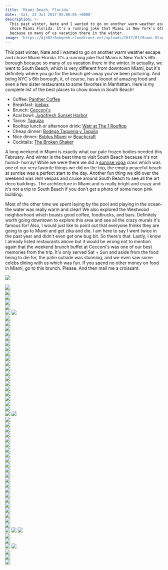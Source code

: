 ```yaml
---
title: 'Miami Beach, Florida'
date: 'Sat, 22 Jul 2017 05:00:05 +0000'
description: >-
  This past winter, Nate and I wanted to go on another warm weather escape and
  chose Miami Florida. It's a running joke that Miami is New York's 6th borough
  because so many of us vacation there in the winter.
image: 'https://djh82r8xhqebh.cloudfront.net/uploads/2017/07/Miami_Blog-46.jpg'
---
```


This past winter, Nate and I wanted to go on another warm weather escape and chose Miami Florida. It's a running joke that Miami is New York's 6th borough because so many of us vacation there in the winter. In actuality, we went to South Beach, which is very different from downtown Miami, but it's definitely where you go for the beach get-away you've been picturing. And being NYC's 6th borough, it, of course, has a loooot of amazing food and even a few sister restaurants to some favorites in Manhattan. Here is my complete list of the best places to chow down in South Beach!

- Coffee: [Panther Coffee](https://www.instagram.com/panthercoffee/?hl=en)
- Breakfast: [Icebox](https://www.instagram.com/theiceboxcafe/?hl=en)
- Brunch: [Cecconi's](https://www.instagram.com/cecconismiami/?hl=en)
- Acai bowl: [Jugofresh Sunset Harbor](https://www.instagram.com/jugofresh/?hl=en)
- Tacos: [Taquiza](https://www.instagram.com/taquizamiami/?hl=en)
- Rooftop lunch or afternoon drink: [Watr at The 1 Rooftop](https://www.instagram.com/1hotels/?hl=en)
- Cheap dinner: [Bodega Taqueria y Taquila](https://www.instagram.com/bodegasobe/?hl=en)
- Nice dinner: [Byblos Miami](https://www.instagram.com/byblosmiami/?hl=en) or [Beachcraft](https://www.instagram.com/beachcraftsobe/?hl=en)
- Cocktails: [The Broken Shaker](https://www.instagram.com/freehandhotels/)

A long weekend in Miami is exactly what our pale frozen bodies needed this February. And winter is the best time to visit South Beach because it's not humid- hurray! While we were there we did a [sunrise yoga](http://3rdstreetbeachyoga.com/3rdStreeBeachYoga.com/Home.html) class which was one of our very favorite things we did on the trip, the empty peaceful beach at sunrise was a perfect start to the day. Another fun thing we did over the weekend was rent vespas and cruise around South Beach to see all the art deco buildings. The architecture in Miami and is really bright and crazy and it's not a trip to South Beach if you don't get a photo of some neon pink building.

Most of the other time we spent laying by the pool and playing in the ocean- the water was really warm and clear! We also explored the Westwood neighborhood which boasts good coffee, foodtrucks, and bars. Definitely worth going downtown to explore this area and see all the crazy murals it's famous for! Also, I would just like to point out that everyone thinks they are going to go to Miami and get zika and die. I am here to say I went twice in the past year and didn't even get one bug bit. So there's that. Lastly, I know I already listed restaurants above but it would be wrong not to mention again that the weekend brunch buffet at Cecconi's was one of our best memories from the trip. It's only served Sat + Sun and aside from the food being to die for, the patio outside was stunning, and we even saw some celebs dining with us which was fun. If you spend no other money on food in Miami, go to this brunch. Please. And then mail me a croissant.

![](https://djh82r8xhqebh.cloudfront.net/uploads/2017/07/Miami_Blog-18.jpg) <div class="flex-ns mhn2-ns mb3"> <div class="ph2-ns w-50-ns">![](https://djh82r8xhqebh.cloudfront.net/uploads/2017/07/Miami_Blog-19.jpg)</div> <div class="ph2-ns w-50-ns">![](https://djh82r8xhqebh.cloudfront.net/uploads/2017/07/Miami_Blog-21.jpg)</div> </div> ![](https://djh82r8xhqebh.cloudfront.net/uploads/2017/07/Miami_Blog-23.jpg) <div class="flex-ns mhn2-ns mb3"> <div class="ph2-ns w-50-ns">![](https://djh82r8xhqebh.cloudfront.net/uploads/2017/07/Miami_Blog-22.jpg)</div> <div class="ph2-ns w-50-ns">![](https://djh82r8xhqebh.cloudfront.net/uploads/2017/07/Miami_Blog-24.jpg)</div> </div> ![](https://djh82r8xhqebh.cloudfront.net/uploads/2017/07/Miami_Blog-53.jpg) ![](https://djh82r8xhqebh.cloudfront.net/uploads/2017/07/Miami_Blog-44.jpg) <div class="flex-ns mhn2-ns mb3"> <div class="ph2-ns w-50-ns">![](https://djh82r8xhqebh.cloudfront.net/uploads/2017/07/Miami_Blog-37.jpg)</div> <div class="ph2-ns w-50-ns">![](https://djh82r8xhqebh.cloudfront.net/uploads/2017/07/Miami_Blog-43.jpg)</div> </div> ![](https://djh82r8xhqebh.cloudfront.net/uploads/2017/07/Miami_Blog-40.jpg) <div class="flex-ns mhn2-ns mb3"> <div class="ph2-ns w-50-ns">![](https://djh82r8xhqebh.cloudfront.net/uploads/2017/07/Miami_Blog-38.jpg)</div> <div class="ph2-ns w-50-ns">![](https://djh82r8xhqebh.cloudfront.net/uploads/2017/07/Miami_Blog-41.jpg)</div> </div> ![](https://djh82r8xhqebh.cloudfront.net/uploads/2017/07/Miami_Blog-39.jpg) <div class="flex-ns mhn2-ns mb3"> <div class="ph2-ns w-50-ns">![](https://djh82r8xhqebh.cloudfront.net/uploads/2017/07/Miami_Blog-42.jpg)</div> <div class="ph2-ns w-50-ns">![](https://djh82r8xhqebh.cloudfront.net/uploads/2017/07/Miami_Blog-45.jpg)</div> </div> ![](https://djh82r8xhqebh.cloudfront.net/uploads/2017/07/Miami_Blog-25.jpg) <div class="flex-ns mhn2-ns mb3"> <div class="ph2-ns w-50-ns">![](https://djh82r8xhqebh.cloudfront.net/uploads/2017/07/Miami_Blog-32.jpg)</div> <div class="ph2-ns w-50-ns">![](https://djh82r8xhqebh.cloudfront.net/uploads/2017/07/Miami_Blog-30.jpg)</div> </div> <div class="flex-ns mhn2-ns mb3"> <div class="ph2-ns w-50-ns">![](https://djh82r8xhqebh.cloudfront.net/uploads/2017/07/Miami_Blog-28.jpg)</div> <div class="ph2-ns w-50-ns">![](https://djh82r8xhqebh.cloudfront.net/uploads/2017/07/Miami_Blog-31.jpg)</div> </div> ![](https://djh82r8xhqebh.cloudfront.net/uploads/2017/07/Miami_Blog-27.jpg) <div class="flex-ns mhn2-ns mb3"> <div class="ph2-ns w-50-ns">![](https://djh82r8xhqebh.cloudfront.net/uploads/2017/07/Miami_Blog-36.jpg)</div> <div class="ph2-ns w-50-ns">![](https://djh82r8xhqebh.cloudfront.net/uploads/2017/07/Miami_Blog-33.jpg)</div> </div> ![](https://djh82r8xhqebh.cloudfront.net/uploads/2017/07/Miami_Blog-35.jpg) <div class="flex-ns mhn2-ns mb3"> <div class="ph2-ns w-50-ns">![](https://djh82r8xhqebh.cloudfront.net/uploads/2017/07/Miami_Blog-34.jpg)</div> <div class="ph2-ns w-50-ns">![](https://djh82r8xhqebh.cloudfront.net/uploads/2017/07/Miami_Blog-47.jpg)</div> </div> ![](https://djh82r8xhqebh.cloudfront.net/uploads/2017/07/Miami_Blog-46.jpg) ![](https://djh82r8xhqebh.cloudfront.net/uploads/2017/07/Miami_Blog-48.jpg) <div class="flex-ns mhn2-ns mb3"> <div class="ph2-ns w-50-ns">![](https://djh82r8xhqebh.cloudfront.net/uploads/2017/07/Miami_Blog-49.jpg)</div> <div class="ph2-ns w-50-ns">![](https://djh82r8xhqebh.cloudfront.net/uploads/2017/07/Miami_Blog-50.jpg)</div> </div> ![](https://djh82r8xhqebh.cloudfront.net/uploads/2017/07/Miami_Blog-56.jpg) <div class="flex-ns mhn2-ns mb3"> <div class="ph2-ns w-50-ns">![](https://djh82r8xhqebh.cloudfront.net/uploads/2017/07/Miami_Blog-51.jpg)</div> <div class="ph2-ns w-50-ns">![](https://djh82r8xhqebh.cloudfront.net/uploads/2017/07/Miami_Blog-55.jpg)</div> </div> ![](https://djh82r8xhqebh.cloudfront.net/uploads/2017/07/Miami_Blog-2.jpg) <div class="flex-ns mhn2-ns mb3"> <div class="ph2-ns w-50-ns">![](https://djh82r8xhqebh.cloudfront.net/uploads/2017/07/Miami_Blog-3.jpg)</div> <div class="ph2-ns w-50-ns">![](https://djh82r8xhqebh.cloudfront.net/uploads/2017/07/Miami_Blog-1.jpg)</div> </div> ![](https://djh82r8xhqebh.cloudfront.net/uploads/2017/07/Miami_Blog-6.jpg) <div class="flex-ns mhn2-ns mb3"> <div class="ph2-ns w-50-ns">![](https://djh82r8xhqebh.cloudfront.net/uploads/2017/07/Miami_Blog-4.jpg)</div> <div class="ph2-ns w-50-ns">![](https://djh82r8xhqebh.cloudfront.net/uploads/2017/07/Miami_Blog-5.jpg)</div> </div> <div class="flex-ns mhn2-ns mb3"> <div class="ph2-ns w-50-ns">![](https://djh82r8xhqebh.cloudfront.net/uploads/2017/07/Miami_Blog-7.jpg)</div> <div class="ph2-ns w-50-ns">![](https://djh82r8xhqebh.cloudfront.net/uploads/2017/07/Miami_Blog-8.jpg)</div> </div> ![](https://djh82r8xhqebh.cloudfront.net/uploads/2017/07/Miami_Blog-10.jpg) <div class="flex-ns mhn2-ns mb3"> <div class="ph2-ns w-50-ns">![](https://djh82r8xhqebh.cloudfront.net/uploads/2017/07/Miami_Blog-9.jpg)</div> <div class="ph2-ns w-50-ns">![](https://djh82r8xhqebh.cloudfront.net/uploads/2017/07/Miami_Blog-14.jpg)</div> </div> ![](https://djh82r8xhqebh.cloudfront.net/uploads/2017/07/Miami_Blog-11.jpg) <div class="flex-ns mhn2-ns mb3"> <div class="ph2-ns w-50-ns">![](https://djh82r8xhqebh.cloudfront.net/uploads/2017/07/Miami_Blog-13.jpg)</div> <div class="ph2-ns w-50-ns">![](https://djh82r8xhqebh.cloudfront.net/uploads/2017/07/Miami_Blog-12.jpg)</div> </div> ![](https://djh82r8xhqebh.cloudfront.net/uploads/2017/07/Miami_Blog-17.jpg) <div class="flex-ns mhn2-ns mb3"> <div class="ph2-ns w-50-ns">![](https://djh82r8xhqebh.cloudfront.net/uploads/2017/07/Miami_Blog-16.jpg)</div> <div class="ph2-ns w-50-ns">![](https://djh82r8xhqebh.cloudfront.net/uploads/2017/07/Miami_Blog-15.jpg)</div> </div> ![](https://djh82r8xhqebh.cloudfront.net/uploads/2017/07/Miami_Blog-58.jpg) ![](https://djh82r8xhqebh.cloudfront.net/uploads/2017/07/Miami_Blog-72.jpg) ![](https://djh82r8xhqebh.cloudfront.net/uploads/2017/07/Miami_Blog-64.jpg) <div class="flex-ns mhn2-ns mb3"> <div class="ph2-ns w-50-ns">![](https://djh82r8xhqebh.cloudfront.net/uploads/2017/07/Miami_Blog-66.jpg)</div> <div class="ph2-ns w-50-ns">![](https://djh82r8xhqebh.cloudfront.net/uploads/2017/07/Miami_Blog-74.jpg)</div> </div> ![](https://djh82r8xhqebh.cloudfront.net/uploads/2017/07/Miami_Blog-61.jpg) ![](https://djh82r8xhqebh.cloudfront.net/uploads/2017/07/Miami_Blog-68.jpg) <div class="flex-ns mhn2-ns mb3"> <div class="ph2-ns w-50-ns">![](https://djh82r8xhqebh.cloudfront.net/uploads/2017/07/Miami_Blog-65.jpg)</div> <div class="ph2-ns w-50-ns">![](https://djh82r8xhqebh.cloudfront.net/uploads/2017/07/Miami_Blog-70.jpg)</div> </div> ![](https://djh82r8xhqebh.cloudfront.net/uploads/2017/07/Miami_Blog-62.jpg)
